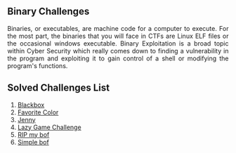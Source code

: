 ## Binary Challenges

<p align = "justify">
Binaries, or executables, are machine code for a computer to execute. For the most part, the binaries that you will face in CTFs are Linux ELF files or the occasional windows executable. Binary Exploitation is a broad topic within Cyber Security which really comes down to finding a vulnerability in the program and exploiting it to gain control of a shell or modifying the program's functions.
  </p>
  
## Solved Challenges List

1. [Blackbox](./Blackbox/README.md)
2. [Favorite Color](./Favorite%20Color/README.md)
3. [Jenny](./Jenny/README.md)
4. [Lazy Game Challenge](./Lazy%20Game%20Challenge/README.md)
5. [RIP my bof](./RIP%20my%20bof/README.md)
6. [Simple bof](./Simple%20bof/README.md)
